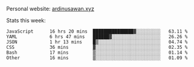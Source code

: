 Personal website: [ardinusawan.xyz](https://ardinusawan.xyz)

Stats this week:
<!--START_SECTION:waka-->

```text
JavaScript      16 hrs 20 mins  ███████████████▓░░░░░░░░░   63.11 %
YAML            6 hrs 47 mins   ██████▓░░░░░░░░░░░░░░░░░░   26.26 %
JSON            1 hr 13 mins    █▒░░░░░░░░░░░░░░░░░░░░░░░   04.74 %
CSS             36 mins         ▓░░░░░░░░░░░░░░░░░░░░░░░░   02.35 %
Bash            17 mins         ▒░░░░░░░░░░░░░░░░░░░░░░░░   01.14 %
Other           16 mins         ▒░░░░░░░░░░░░░░░░░░░░░░░░   01.09 %
```

<!--END_SECTION:waka-->

